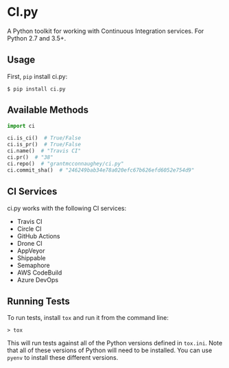 # CI.py

A Python toolkit for working with Continuous Integration services. For Python 2.7 and 3.5+.

## Usage

First, `pip` install ci.py:

    $ pip install ci.py

## Available Methods

```python
import ci

ci.is_ci()  # True/False
ci.is_pr()  # True/False
ci.name()  # "Travis CI"
ci.pr()  # "38"
ci.repo()  # "grantmcconnaughey/ci.py"
ci.commit_sha()  # "246249bab34e78a020efc67b626efd6052e754d9"
```

## CI Services

ci.py works with the following CI services:

- Travis CI
- Circle CI
- GitHub Actions
- Drone CI
- AppVeyor
- Shippable
- Semaphore
- AWS CodeBuild
- Azure DevOps

## Running Tests

To run tests, install `tox` and run it from the command line:

```
> tox
```

This will run tests against all of the Python versions defined in `tox.ini`. Note that all of these versions of Python will need to be installed. You can use `pyenv` to install these different versions.
